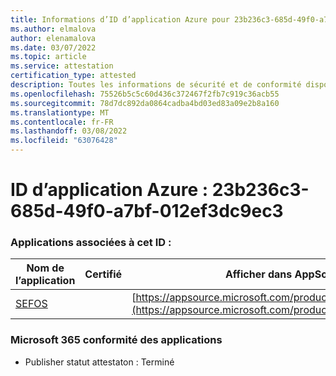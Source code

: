 ```yaml
---
title: Informations d’ID d’application Azure pour 23b236c3-685d-49f0-a7bf-012ef3dc9ec3
ms.author: elmalova
author: elenamalova
ms.date: 03/07/2022
ms.topic: article
ms.service: attestation
certification_type: attested
description: Toutes les informations de sécurité et de conformité disponibles pour 23b236c3-685d-49f0-a7bf-012ef3dc9ec3.
ms.openlocfilehash: 75526b5c5c60d436c372467f2fb7c919c36acb55
ms.sourcegitcommit: 78d7dc892da0864cadba4bd03ed83a09e2b8a160
ms.translationtype: MT
ms.contentlocale: fr-FR
ms.lasthandoff: 03/08/2022
ms.locfileid: "63076428"
---
```

# <a name="azure-app-id-23b236c3-685d-49f0-a7bf-012ef3dc9ec3"></a>ID d’application Azure : 23b236c3-685d-49f0-a7bf-012ef3dc9ec3


### <a name="apps-associated-with-this-id"></a>Applications associées à cet ID :
| **Nom de l’application** | **Certifié** | **Afficher dans AppSource** |
|--------------|---------------|-----------------------|
| [SEFOS](https://docs.microsoft.com/microsoft-365-app-certification/forward/WA200003219) |  | [https://appsource.microsoft.com/product/office/WA200003219](https://appsource.microsoft.com/product/office/WA200003219) |

### <a name="microsoft-365-app-compliance-status"></a>Microsoft 365 conformité des applications
- Publisher statut attestaton : Terminé
